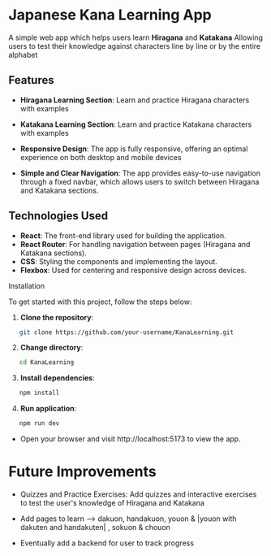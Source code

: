# Japanese Kana Learning App

A simple web app which helps users learn **Hiragana** and **Katakana** Allowing users to test their knowledge against characters line by line or by the entire alphabet

## Features

- **Hiragana Learning Section**: Learn and practice Hiragana characters with examples

- **Katakana Learning Section**: Learn and practice Katakana characters with examples

- **Responsive Design**: The app is fully responsive, offering an optimal experience on both desktop and mobile devices

- **Simple and Clear Navigation**: The app provides easy-to-use navigation through a fixed navbar, which allows users to switch between Hiragana and Katakana sections.

## Technologies Used

- **React**: The front-end library used for building the application.
- **React Router**: For handling navigation between pages (Hiragana and Katakana sections).
- **CSS**: Styling the components and implementing the layout.
- **Flexbox**: Used for centering and responsive design across devices.

Installation

To get started with this project, follow the steps below:

1. **Clone the repository**:

```bash
   git clone https://github.com/your-username/KanaLearning.git
```

2. **Change directory**:

```bash
   cd KanaLearning
```

3. **Install dependencies**:

```bash
   npm install
```

4. **Run application**:

```bash
   npm run dev
```

- Open your browser and visit http://localhost:5173 to view the app.

# Future Improvements

- Quizzes and Practice Exercises: Add quizzes and interactive exercises to test the user's knowledge of Hiragana and Katakana

- Add pages to learn --> dakuon, handakuon, youon & |youon with dakuten and handakuten| , sokuon & chouon

- Eventually add a backend for user to track progress

